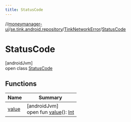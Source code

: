 ```yaml
---
title: StatusCode
---
```

//[moneymanager-ui](../../../../index.html)/[se.tink.android.repository](../../index.html)/[TinkNetworkError](../index.html)/[StatusCode](index.html)



# StatusCode



[androidJvm]\
open class [StatusCode](index.html)



## Functions


| Name | Summary |
|---|---|
| [value](value.html) | [androidJvm]<br>open fun [value](value.html)(): [Int](https://kotlinlang.org/api/latest/jvm/stdlib/kotlin/-int/index.html) |

